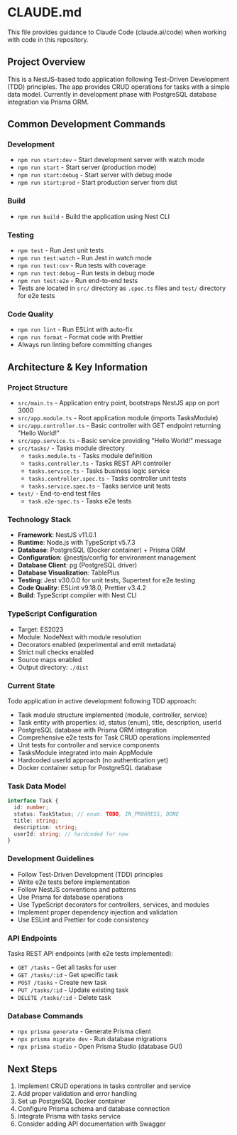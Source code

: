 # CLAUDE.md

This file provides guidance to Claude Code (claude.ai/code) when working with code in this repository.

## Project Overview

This is a NestJS-based todo application following Test-Driven Development (TDD) principles. The app provides CRUD operations for tasks with a simple data model. Currently in development phase with PostgreSQL database integration via Prisma ORM.

## Common Development Commands

### Development
- `npm run start:dev` - Start development server with watch mode
- `npm run start` - Start server (production mode)
- `npm run start:debug` - Start server with debug mode
- `npm run start:prod` - Start production server from dist

### Build
- `npm run build` - Build the application using Nest CLI

### Testing
- `npm test` - Run Jest unit tests
- `npm run test:watch` - Run Jest in watch mode
- `npm run test:cov` - Run tests with coverage
- `npm run test:debug` - Run tests in debug mode
- `npm run test:e2e` - Run end-to-end tests
- Tests are located in `src/` directory as `.spec.ts` files and `test/` directory for e2e tests

### Code Quality
- `npm run lint` - Run ESLint with auto-fix
- `npm run format` - Format code with Prettier
- Always run linting before committing changes

## Architecture & Key Information

### Project Structure
- `src/main.ts` - Application entry point, bootstraps NestJS app on port 3000
- `src/app.module.ts` - Root application module (imports TasksModule)
- `src/app.controller.ts` - Basic controller with GET endpoint returning "Hello World!"
- `src/app.service.ts` - Basic service providing "Hello World!" message
- `src/tasks/` - Tasks module directory
  - `tasks.module.ts` - Tasks module definition
  - `tasks.controller.ts` - Tasks REST API controller
  - `tasks.service.ts` - Tasks business logic service
  - `tasks.controller.spec.ts` - Tasks controller unit tests
  - `tasks.service.spec.ts` - Tasks service unit tests
- `test/` - End-to-end test files
  - `task.e2e-spec.ts` - Tasks e2e tests

### Technology Stack
- **Framework**: NestJS v11.0.1
- **Runtime**: Node.js with TypeScript v5.7.3
- **Database**: PostgreSQL (Docker container) + Prisma ORM
- **Configuration**: @nestjs/config for environment management
- **Database Client**: pg (PostgreSQL driver)
- **Database Visualization**: TablePlus
- **Testing**: Jest v30.0.0 for unit tests, Supertest for e2e testing
- **Code Quality**: ESLint v9.18.0, Prettier v3.4.2
- **Build**: TypeScript compiler with Nest CLI

### TypeScript Configuration
- Target: ES2023
- Module: NodeNext with module resolution
- Decorators enabled (experimental and emit metadata)
- Strict null checks enabled
- Source maps enabled
- Output directory: `./dist`

### Current State
Todo application in active development following TDD approach:
- Task module structure implemented (module, controller, service)
- Task entity with properties: id, status (enum), title, description, userId
- PostgreSQL database with Prisma ORM integration
- Comprehensive e2e tests for Task CRUD operations implemented
- Unit tests for controller and service components
- TasksModule integrated into main AppModule
- Hardcoded userId approach (no authentication yet)
- Docker container setup for PostgreSQL database

### Task Data Model
```typescript
interface Task {
  id: number;
  status: TaskStatus; // enum: TODO, IN_PROGRESS, DONE
  title: string;
  description: string;
  userId: string; // hardcoded for now
}
```

### Development Guidelines
- Follow Test-Driven Development (TDD) principles
- Write e2e tests before implementation
- Follow NestJS conventions and patterns
- Use Prisma for database operations
- Use TypeScript decorators for controllers, services, and modules
- Implement proper dependency injection and validation
- Use ESLint and Prettier for code consistency

### API Endpoints
Tasks REST API endpoints (with e2e tests implemented):
- `GET /tasks` - Get all tasks for user
- `GET /tasks/:id` - Get specific task
- `POST /tasks` - Create new task
- `PUT /tasks/:id` - Update existing task
- `DELETE /tasks/:id` - Delete task

### Database Commands
- `npx prisma generate` - Generate Prisma client
- `npx prisma migrate dev` - Run database migrations
- `npx prisma studio` - Open Prisma Studio (database GUI)

## Next Steps
1. Implement CRUD operations in tasks controller and service
2. Add proper validation and error handling
3. Set up PostgreSQL Docker container
4. Configure Prisma schema and database connection
5. Integrate Prisma with tasks service
6. Consider adding API documentation with Swagger